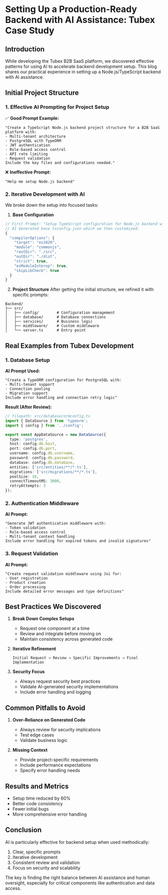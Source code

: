 # Setting Up a Production-Ready Backend with AI Assistance: Tubex Case Study

## Introduction

While developing the Tubex B2B SaaS platform, we discovered effective patterns for using AI to accelerate backend development setup. This blog shares our practical experience in setting up a Node.js/TypeScript backend with AI assistance.

## Initial Project Structure

### 1. Effective AI Prompting for Project Setup

✅ **Good Prompt Example:**
```
"Create a TypeScript Node.js backend project structure for a B2B SaaS platform with:
- Multi-tenant architecture
- PostgreSQL with TypeORM
- JWT authentication
- Role-based access control
- API rate limiting
- Request validation
Include the key files and configurations needed."
```

❌ **Ineffective Prompt:**
```
"Help me setup Node.js backend"
```

### 2. Iterative Development with AI

We broke down the setup into focused tasks:

1. **Base Configuration**
```typescript
// First Prompt: "Setup TypeScript configuration for Node.js backend with strict type checking"
// AI Generated base tsconfig.json which we then customized:
{
  "compilerOptions": {
    "target": "es2020",
    "module": "commonjs",
    "rootDir": "./src",
    "outDir": "./dist",
    "strict": true,
    "esModuleInterop": true,
    "skipLibCheck": true
  }
}
```

2. **Project Structure**
After getting the initial structure, we refined it with specific prompts:

```
Backend/
├── src/
│   ├── config/        # Configuration management
│   ├── database/      # Database connections
│   ├── services/      # Business logic
│   ├── middleware/    # Custom middleware
│   └── server.ts      # Entry point
```

## Real Examples from Tubex Development

### 1. Database Setup

**AI Prompt Used:**
```
"Create a TypeORM configuration for PostgreSQL with:
- Multi-tenant support
- Connection pooling
- Migration support
Include error handling and connection retry logic"
```

**Result (After Review):**
```typescript
// filepath: src/database/ormconfig.ts
import { DataSource } from 'typeorm';
import { config } from '../config';

export const AppDataSource = new DataSource({
  type: 'postgres',
  host: config.db.host,
  port: config.db.port,
  username: config.db.username,
  password: config.db.password,
  database: config.db.database,
  entities: ['src/entities/**/*.ts'],
  migrations: ['src/migrations/**/*.ts'],
  poolSize: 10,
  connectTimeoutMS: 3000,
  retryAttempts: 3
});
```

### 2. Authentication Middleware

**AI Prompt:**
```
"Generate JWT authentication middleware with:
- Token validation
- Role-based access control
- Multi-tenant context handling
Include error handling for expired tokens and invalid signatures"
```

### 3. Request Validation

**AI Prompt:**
```
"Create request validation middleware using Joi for:
- User registration
- Product creation
- Order processing
Include detailed error messages and type definitions"
```

## Best Practices We Discovered

1. **Break Down Complex Setups**
   - Request one component at a time
   - Review and integrate before moving on
   - Maintain consistency across generated code

2. **Iterative Refinement**
   ```
   Initial Request → Review → Specific Improvements → Final Implementation
   ```

3. **Security Focus**
   - Always request security best practices
   - Validate AI-generated security implementations
   - Include error handling and logging

## Common Pitfalls to Avoid

1. **Over-Reliance on Generated Code**
   - Always review for security implications
   - Test edge cases
   - Validate business logic

2. **Missing Context**
   - Provide project-specific requirements
   - Include performance expectations
   - Specify error handling needs

## Results and Metrics

- Setup time reduced by 60%
- Better code consistency
- Fewer initial bugs
- More comprehensive error handling

## Conclusion

AI is particularly effective for backend setup when used methodically:
1. Clear, specific prompts
2. Iterative development
3. Consistent review and validation
4. Focus on security and scalability

The key is finding the right balance between AI assistance and human oversight, especially for critical components like authentication and data access.